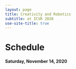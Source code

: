 ```yaml
--- 
layout: page 
title: Creativity and Robotics 
subtitle: at ICSR 2020 
use-site-title: true 
--- 
```


# Schedule 

#### Saturday, November 14, 2020


